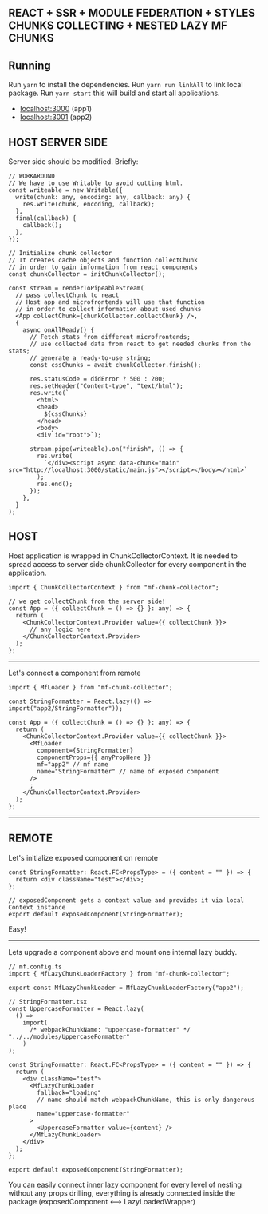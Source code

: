 ## REACT + SSR + MODULE FEDERATION + STYLES CHUNKS COLLECTING + NESTED LAZY MF CHUNKS

## Running

Run `yarn` to install the dependencies.
Run `yarn run linkAll` to link local package.
Run `yarn start` this will build and start all applications.

- [localhost:3000](http://localhost:3000/) (app1)
- [localhost:3001](http://localhost:3001/) (app2)

## HOST SERVER SIDE

Server side should be modified. Briefly:

```tsx
// WORKAROUND
// We have to use Writable to avoid cutting html.
const writeable = new Writable({
  write(chunk: any, encoding: any, callback: any) {
    res.write(chunk, encoding, callback);
  },
  final(callback) {
    callback();
  },
});

// Initialize chunk collector
// It creates cache objects and function collectChunk
// in order to gain information from react components
const chunkCollector = initChunkCollector();

const stream = renderToPipeableStream(
  // pass collectChunk to react
  // Host app and microfrontends will use that function
  // in order to collect information about used chunks
  <App collectChunk={chunkCollector.collectChunk} />,
  {
    async onAllReady() {
      // Fetch stats from different microfrontends;
      // use collected data from react to get needed chunks from the stats;
      // generate a ready-to-use string;
      const cssChunks = await chunkCollector.finish();

      res.statusCode = didError ? 500 : 200;
      res.setHeader("Content-type", "text/html");
      res.write(`
        <html>
        <head>
          ${cssChunks}
        </head>
        <body>
        <div id="root">`);

      stream.pipe(writeable).on("finish", () => {
        res.write(
          `</div><script async data-chunk="main" src="http://localhost:3000/static/main.js"></script></body></html>`
        );
        res.end();
      });
    },
  }
);
```

## HOST

Host application is wrapped in ChunkCollectorContext. It is needed to spread access to server side chunkCollector for every component in the application.

```tsx
import { ChunkCollectorContext } from "mf-chunk-collector";

// we get collectChunk from the server side!
const App = ({ collectChunk = () => {} }: any) => {
  return (
    <ChunkCollectorContext.Provider value={{ collectChunk }}>
      // any logic here
    </ChunkCollectorContext.Provider>
  );
};
```

---

Let's connect a component from remote

```tsx
import { MfLoader } from "mf-chunk-collector";

const StringFormatter = React.lazy(() => import("app2/StringFormatter"));

const App = ({ collectChunk = () => {} }: any) => {
  return (
    <ChunkCollectorContext.Provider value={{ collectChunk }}>
      <MfLoader
        component={StringFormatter}
        componentProps={{ anyPropHere }}
        mf="app2" // mf name
        name="StringFormatter" // name of exposed component
      />
      ;
    </ChunkCollectorContext.Provider>
  );
};
```

---

## REMOTE

Let's initialize exposed component on remote

```tsx
const StringFormatter: React.FC<PropsType> = ({ content = "" }) => {
  return <div className="test"></div>;
};

// exposedComponent gets a context value and provides it via local Context instance
export default exposedComponent(StringFormatter);
```

Easy!

---

Lets upgrade a component above and mount one internal lazy buddy.

```tsx
// mf.config.ts
import { MfLazyChunkLoaderFactory } from "mf-chunk-collector";

export const MfLazyChunkLoader = MfLazyChunkLoaderFactory("app2");

// StringFormatter.tsx
const UppercaseFormatter = React.lazy(
  () =>
    import(
      /* webpackChunkName: "uppercase-formatter" */ "../../modules/UppercaseFormatter"
    )
);

const StringFormatter: React.FC<PropsType> = ({ content = "" }) => {
  return (
    <div className="test">
      <MfLazyChunkLoader
        fallback="loading"
        // name should match webpackChunkName, this is only dangerous place
        name="uppercase-formatter"
      >
        <UppercaseFormatter value={content} />
      </MfLazyChunkLoader>
    </div>
  );
};

export default exposedComponent(StringFormatter);
```

You can easily connect inner lazy component for every level of nesting without any props drilling, everything is already connected inside the package (exposedComponent <--> LazyLoadedWrapper)
